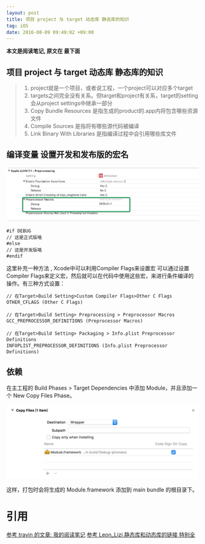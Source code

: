 ```yaml
---
layout: post
title: 项目 project 与 target 动态库 静态库的知识
tag: iOS
date: 2016-08-09 09:49:02 +09:00
---
```


**本文是阅读笔记, 原文在 最下面**

## 项目 project 与 target 动态库 静态库的知识

> 1. project就是一个项目，或者说工程，一个project可以对应多个target
> 2. targets之间完全没有关系。但target和project有关系，target的setting会从project settings中继承一部分
> 3. Copy Bundle Resources 是指生成的product的.app内将包含哪些资源文件
> 4. Compile Sources 是指将有哪些源代码被编译
> 5. Link Binary With Libraries 是指编译过程中会引用哪些库文件

## 编译变量 设置开发和发布版的宏名

![编译变量](/source/14707082912619.jpg)


```
#if DEBUG
// 这是正式版咯
#else
// 这是开发版咯
#endif
```
这里补充一种方法 ,
Xcode中可以利用Compiler Flags来设置宏
可以通过设置Compiler Flags来定义宏，然后就可以在代码中使用这些宏，来进行条件编译的操作。有三种方式设置：

```
// 在Target>Build Setting>Custom Compiler Flags>Other C Flags
OTHER_CFLAGS (Other C Flags)

// 在Target>Build Setting> Preprocessing > Preprocessor Macros
GCC_PREPROCESSOR_DEFINITIONS (Preprocessor Macros)

// 在Target>Build Setting> Packaging > Info.plist Preprocessor Definitions
INFOPLIST_PREPROCESSOR_DEFINITIONS (Info.plist Preprocessor Definitions)
```


## 依赖


在主工程的 Build Phases > Target Dependencies 中添加 Module，并且添加一个 New Copy Files Phase。

![Dependencies](/source/14707089854981.jpg)


这样，打包时会将生成的 Module.framework 添加到 main bundle 的根目录下。

# 引用
> 
[参考 travin 的文章: 我的阅读笔记](http://js.sunansheng.com/p/e304247ede59)
[参考 Leon_Lizi 静态库和动态库的链接 特别全](https://www.gitbook.com/book/leon_lizi/-framework-/details)

